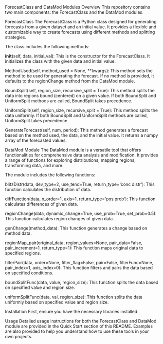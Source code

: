 ForecastClass and DataMod Modules
Overview
This repository contains two main components: the ForecastClass and the DataMod modules.

ForecastClass
The ForecastClass is a Python class designed for generating forecasts from a given dataset and an initial value. It provides a flexible and customizable way to create forecasts using different methods and splitting strategies.

The class includes the following methods:

__init__(self, data, initial_val): This is the constructor for the ForecastClass. It initializes the class with the given data and initial value.

MethodUsed(self, method_used = None, **kwargs): This method sets the method to be used for generating the forecast. If no method is provided, it defaults to the regionChange method from the DataMod module.

BoundSplit(self, region_size, recursive_split = True): This method splits the data into regions bound (centered) on a given value. If both BoundSplit and UniformSplit methods are called, BoundSplit takes precedence.

UniformSplit(self, region_size, recursive_split = True): This method splits the data uniformly. If both BoundSplit and UniformSplit methods are called, UniformSplit takes precedence.

GenerateForecast(self, num, period): This method generates a forecast based on the method used, the data, and the initial value. It returns a numpy array of the forecasted values.

DataMod Module
The DataMod module is a versatile tool that offers functionalities for comprehensive data analysis and modification. It provides a range of functions for exploring distributions, mapping regions, transforming data, and more.

The module includes the following functions:

blitzDistr(data, dev_type=2, use_tend=True, return_type='conc distr'): This function calculates the distribution of data.

diffFunction(data, n_order=1, axis=1, return_type='pos prob'): This function calculates differences of given data.

regionChange(data, dynamic_change=True, use_prob=True, set_prob=0.5): This function calculates region changes of given data.

genChange(method_data): This function generates a change based on method data.

regionMap_pair(original_data, region_values=None, pair_data=False, pair_increment=1, return_type=1): This function maps original data to specified regions.

filterPair(data, order=None, filter_flag=False, pair=False, filterFunc=None, pair_index=1, axis_index=0): This function filters and pairs the data based on specified conditions.

boundSplitFunc(data, value, region_size): This function splits the data based on specified value and region size.

uniformSplitFunc(data, val, region_size): This function splits the data uniformly based on specified value and region size.

Installation
First, ensure you have the necessary libraries installed:

Usage
Detailed usage instructions for both the ForecastClass and DataMod module are provided in the Quick Start section of this README. Examples are also provided to help you understand how to use these tools in your own projects.
